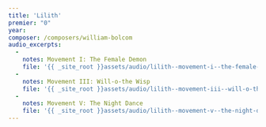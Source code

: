```yaml
---
title: 'Lilith'
premier: "0"
year: 
composer: /composers/william-bolcom
audio_excerpts: 
  -
    notes: Movement I: The Female Demon
    file: '{{ _site_root }}assets/audio/lilith--movement-i--the-female-demon.mp3'
  -
    notes: Movement III: Will-o-the Wisp
    file: '{{ _site_root }}assets/audio/lilith--movement-iii--will-o-the-wisp.mp3'
  -
    notes: Movement V: The Night Dance
    file: '{{ _site_root }}assets/audio/lilith--movement-v--the-night-dance.mp3'
---
```

